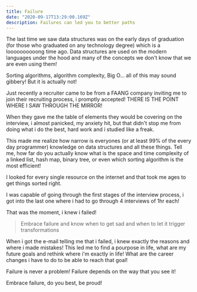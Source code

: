 ```yaml
---
title: Failure
date: "2020-09-17T13:29:00.169Z"
description: Failures can led you to better paths
---
```


The last time we saw data structures was on the early days of graduation (for those who graduated on any technology degree) which is a loooooooooong time ago. Data structures are used on the modern languages under the hood and many of the concepts we don't know that we are even using them!

Sorting algorithms, algorithm complexity, Big O... all of this may sound gibbery! But it is actually not!

Just recently a recruiter came to be from a FAANG company inviting me to join their recruiting process, i promptly accepted! THERE IS THE POINT WHERE I SAW THROUGH THE MIRROR!

When they gave me the table of elements they would be covering on the interview, i almost panicked, my anxiety hit, but that didn't stop me from doing what i do the best, hard work and i studied like a freak.

This made me realize how narrow is everyones (or at least 99% of the every day programmer) knowledge on data structures and all these things.
Tell me, how far do you actually know what is the space and time complexity of a linked list, hash map, binary tree, or even which sorting algorithm is the most efficient!

I looked for every single resource on the internet and that took me ages to get things sorted right.

I was capable of going through the first stages of the interview process, i got into the last one where i had to go through 4 interviews of 1hr each!

That was the moment, i knew i failed!

> Embrace failure and know when to get sad and when to let it trigger transformations

When i got the e-mail telling me that i failed, i knew exactly the reasons and where i made mistakes! This led me to find a pourpose in life, what are my future goals and rethink where i'm exactly in life! What are the career changes i have to do to be able to reach that goal!

Failure is never a problem! Failure depends on the way that you see it!

Embrace failure, do you best, be proud!
